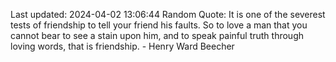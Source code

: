 Last updated: 2024-04-02 13:06:44
Random Quote: It is one of the severest tests of friendship to tell your friend his faults. So to love a man that you cannot bear to see a stain upon him, and to speak painful truth through loving words, that is friendship. - Henry Ward Beecher